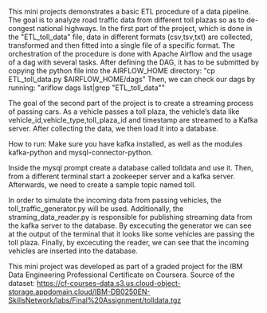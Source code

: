 This mini projects demonstrates a basic ETL procedure of a data pipeline. The goal is to analyze road traffic data from different toll plazas so as to de-congest national highways. In the first part of the project, which is done in the "ETL_toll_data" file, data in different formats (csv,tsv,txt) are collected, transformed and then fitted into a single file of a specific format. The orchestration of the procedure is done with Apache Airflow and the usage of a dag with several tasks. After defining the DAG, it has to be submitted by copying the python file into the AIRFLOW_HOME directory:
"cp ETL_toll_data.py $AIRFLOW_HOME/dags" 
  Then, we can check our dags by running:
 "ariflow dags list|grep "ETL_toll_data""
 
 
The goal of the second part of the project is to create a streaming process of passing cars. As a vehicle passes a toll plaza, the vehicle’s data like vehicle_id,vehicle_type,toll_plaza_id and timestamp are streamed to a Kafka server. After collecting the data, we then load it into a database.

 How to run:
 Make sure you have kafka installed, as well as the modules kafka-python and mysql-connector-python.
 
 Inside the mysql prompt create a database called tolldata and use it. Then, from a different terminal start a zookeeper server and a kafka server. Afterwards, we need to create a sample topic named toll. 
 
 In order to simulate the incoming data from passing vehicles, the toll_traffic_generator.py will be used. Additionally, the straming_data_reader.py is responsible for publishing streaming data from the kafka server to the database. By excecuting the generator we can see at the output of the terminal that it looks like some vehicles are passing the toll plaza. Finally, by excecuting the reader, we can see that the incoming vehicles are inserted into the database. 
 
 This mini project was developed as part of a graded project for the IBM Data Engineering Professional Certificate on Coursera. Source of the dataset: https://cf-courses-data.s3.us.cloud-object-storage.appdomain.cloud/IBM-DB0250EN-SkillsNetwork/labs/Final%20Assignment/tolldata.tgz
